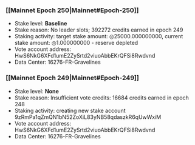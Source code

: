 ### [[Mainnet Epoch 250|Mainnet#Epoch-250]]
* Stake level: **Baseline**
* Stake reason: No leader slots; 392272 credits earned in epoch 249
* Staking activity: target stake amount: ◎25000.000000000, current stake amount: ◎1.000000000 - reserve depleted
* Vote account address: HwS6NkG6XFd1umE2ZySrtd2viuoAbbEKrQFSi8Rwdvnd
* Data Center: 16276-FR-Gravelines
### [[Mainnet Epoch 249|Mainnet#Epoch-249]]
* Stake level: **None**
* Stake reason: Insufficient vote credits: 16684 credits earned in epoch 248
* Staking activity: creating new stake account 9zRmPa1qZmQN1bN52ZoXiL83yNB58qdaszkR6qUwWxiM
* Vote account address: HwS6NkG6XFd1umE2ZySrtd2viuoAbbEKrQFSi8Rwdvnd
* Data Center: 16276-FR-Gravelines